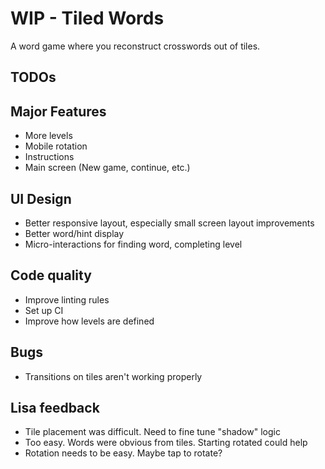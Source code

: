 # WIP - Tiled Words

A word game where you reconstruct crosswords out of tiles.

## TODOs

## Major Features

- More levels
- Mobile rotation
- Instructions
- Main screen (New game, continue, etc.)

## UI Design

- Better responsive layout, especially small screen layout improvements
- Better word/hint display
- Micro-interactions for finding word, completing level

## Code quality

- Improve linting rules
- Set up CI
- Improve how levels are defined

## Bugs

- Transitions on tiles aren't working properly

## Lisa feedback

- Tile placement was difficult. Need to fine tune "shadow" logic
- Too easy. Words were obvious from tiles. Starting rotated could help
- Rotation needs to be easy. Maybe tap to rotate?
